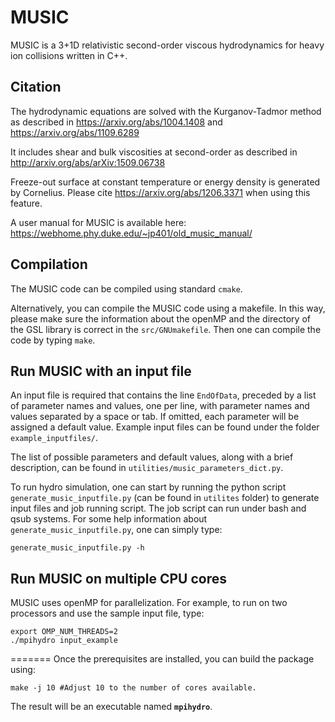 
# MUSIC

MUSIC is a 3+1D relativistic second-order viscous hydrodynamics for heavy ion collisions written in C++.


## Citation

The hydrodynamic equations are solved with the Kurganov-Tadmor method as described in https://arxiv.org/abs/1004.1408 and https://arxiv.org/abs/1109.6289

It includes shear and bulk viscosities at second-order as described in http://arxiv.org/abs/arXiv:1509.06738

Freeze-out surface at constant temperature or energy density is generated by Cornelius. Please cite https://arxiv.org/abs/1206.3371 when using this feature.

A user manual for MUSIC is available here: https://webhome.phy.duke.edu/~jp401/old_music_manual/


## Compilation

The MUSIC code can be compiled using standard `cmake`. 

Alternatively, you can compile the MUSIC code using a makefile. In this way,
please make sure the information about the openMP and the directory of the
GSL library is correct in the `src/GNUmakefile`. Then one can compile the code
by typing `make`.



## Run MUSIC with an input file

An input file is required that contains the line `EndOfData`, preceded by a
list of parameter names and values, one per line, with parameter names and
values separated by a space or tab. If omitted, each parameter will be assigned
a default value. Example input files can be found under the folder `example_inputfiles/`.

The list of possible parameters and default values, along
with a brief description, can be found in `utilities/music_parameters_dict.py`.

To run hydro simulation, one can start by running the python script
`generate_music_inputfile.py` (can be found in `utilites` folder) to generate input files and job running script.
The job script can run under bash and qsub systems.  For some help information
about `generate_music_inputfile.py`,  one can simply type:

    generate_music_inputfile.py -h



## Run MUSIC on multiple CPU cores

MUSIC uses openMP for parallelization.  For example, to run on two processors 
and use the sample input file, type:

	export OMP_NUM_THREADS=2
    ./mpihydro input_example
=======
Once the prerequisites are installed, you can build the package using:

    make -j 10 #Adjust 10 to the number of cores available.

The result will be an executable named **`mpihydro`**.
